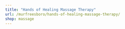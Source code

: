 ```yaml
---
title: "Hands of Healing Massage Therapy"
url: /murfreesboro/hands-of-healing-massage-therapy/
shop: massage
---
```

